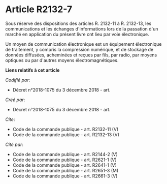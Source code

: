 # Article R2132-7

Sous réserve des dispositions des articles R. 2132-11 à R. 2132-13, les communications et les échanges d'informations lors de
la passation d'un marché en application du présent livre ont lieu par voie électronique. 

Un moyen de communication électronique est un équipement électronique de traitement, y compris la compression numérique, et
de stockage de données diffusées, acheminées et reçues par fils, par radio, par moyens optiques ou par d'autres moyens
électromagnétiques.

**Liens relatifs à cet article**

_Codifié par_:

  - Décret n°2018-1075 du 3 décembre 2018 - art.

_Créé par_:

  - Décret n°2018-1075 du 3 décembre 2018 - art.

_Cite_:

  - Code de la commande publique - art. R2132-11 (V)
  - Code de la commande publique - art. R2132-13 (V)

_Cité par_:

  - Code de la commande publique - art. R2144-2 (V)
  - Code de la commande publique - art. R2621-1 (V)
  - Code de la commande publique - art. R2641-1 (V)
  - Code de la commande publique - art. R2651-3 (M)
  - Code de la commande publique - art. R2661-3 (V)
